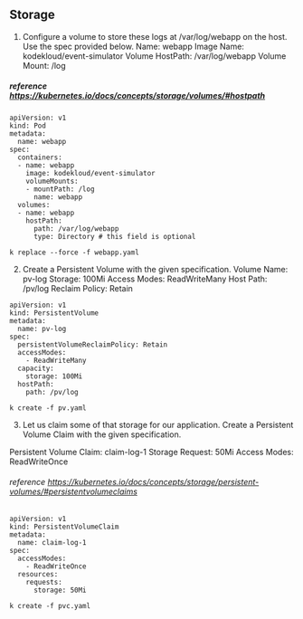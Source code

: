 ## Storage
1. Configure a volume to store these logs at /var/log/webapp on the host.
Use the spec provided below.
Name: webapp
Image Name: kodekloud/event-simulator
Volume HostPath: /var/log/webapp
Volume Mount: /log
##### reference https://kubernetes.io/docs/concepts/storage/volumes/#hostpath
```
apiVersion: v1
kind: Pod
metadata:
  name: webapp
spec:
  containers:
  - name: webapp
    image: kodekloud/event-simulator
    volumeMounts:
    - mountPath: /log
      name: webapp
  volumes:
  - name: webapp
    hostPath:
      path: /var/log/webapp
      type: Directory # this field is optional
```
```
k replace --force -f webapp.yaml 
```
2. Create a Persistent Volume with the given specification.
Volume Name: pv-log
Storage: 100Mi
Access Modes: ReadWriteMany
Host Path: /pv/log
Reclaim Policy: Retain

```
apiVersion: v1
kind: PersistentVolume
metadata:
  name: pv-log
spec:
  persistentVolumeReclaimPolicy: Retain
  accessModes:
    - ReadWriteMany
  capacity:
    storage: 100Mi
  hostPath:
    path: /pv/log
```
```
k create -f pv.yaml
```
3. Let us claim some of that storage for our application. Create a Persistent Volume Claim with the given specification.

Persistent Volume Claim: claim-log-1
Storage Request: 50Mi
Access Modes: ReadWriteOnce
                                               
###### reference https://kubernetes.io/docs/concepts/storage/persistent-volumes/#persistentvolumeclaims

```
apiVersion: v1
kind: PersistentVolumeClaim
metadata:
  name: claim-log-1
spec:
  accessModes:
    - ReadWriteOnce
  resources:
    requests:
      storage: 50Mi
```
```
k create -f pvc.yaml
```
